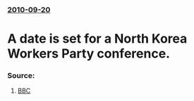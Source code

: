 ### [2010-09-20](/news/2010/09/20/index.md)

# A date is set for a North Korea Workers Party conference. 




### Source:

1. [BBC](http://www.bbc.co.uk/news/world-asia-pacific-11378145)
